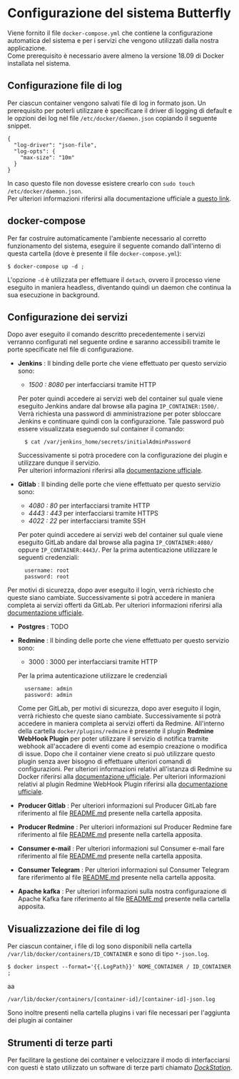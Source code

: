 # Configurazione del sistema Butterfly
Viene fornito il file `docker-compose.yml` che contiene la configurazione automatica del sistema e per i servizi che vengono utilizzati dalla nostra applicazione.<br>
Come prerequisito è necessario avere almeno la versione 18.09 di Docker installata nel sistema.

## Configurazione file di log
Per ciascun container vengono salvati file di log in formato json. Un prerequisito per poterli utilizzare è specificare il driver di logging di default e le opzioni dei log nel file `/etc/docker/daemon.json` copiando il seguente snippet.

	{
	  "log-driver": "json-file",
	  "log-opts": {
	    "max-size": "10m"
	  }
	}
	
In caso questo file non dovesse esistere crearlo con `sudo touch /etc/docker/daemon.json`. <br>
Per ulteriori informazioni riferirsi alla documentazione ufficiale a [questo link](https://docs.docker.com/v17.09/engine/admin/logging/json-file/#usage).

## docker-compose
Per far costruire automaticamente l'ambiente necessario al corretto funzionamento del sistema, eseguire il seguente comando dall'interno di questa cartella (dove è presente il file `docker-compose.yml`):
 
 	$ docker-compose up -d ; 
 	
L'opzione `-d` è utilizzata per effettuare il `detach`, ovvero il processo viene eseguito in maniera headless, diventando quindi un daemon che continua la sua esecuzione in background.

## Configurazione dei servizi
Dopo aver eseguito il comando descritto precedentemente i servizi verranno configurati nel seguente ordine e saranno accessibili tramite le porte specificate nel file di configurazione.
 
* **Jenkins** :
Il binding delle porte che viene effettuato per questo servizio sono:

	- *1500 : 8080* per interfacciarsi tramite HTTP
	
	Per poter quindi accedere ai servizi web del container sul quale viene eseguito Jenkins andare dal browse alla pagina `IP_CONTAINER:1500/`. Verrà richiesta una password di amministrazione per poter sbloccare Jenkins e continuare quindi con la configurazione. 
	Tale password può essere visualizzata eseguendo sul container il comando:
	
		$ cat /var/jenkins_home/secrets/initialAdminPassword
	
	Successivamente si potrà procedere con la configurazione dei plugin e utilizzare dunque il servizio. <br>
	Per ulteriori informazioni riferirsi alla [documentazione ufficiale](https://github.com/jenkinsci/docker/blob/master/README.md).

* **Gitlab** :
Il binding delle porte che viene effettuato per questo servizio sono:
    - *4080 : 80* per interfacciarsi tramite HTTP
    - *4443 : 443* per interfacciarsi tramite HTTPS
    - *4022 : 22* per interfacciarsi tramite SSH

    Per poter quindi accedere ai servizi web del container sul quale viene eseguito GitLab andare dal browse alla pagina ```IP_CONTAINER:4080/``` oppure ```IP_CONTAINER:4443/```.
	Per la prima autenticazione utilizzare le seguenti credenziali:
		
		username: root 
		password: root
Per motivi di sicurezza, dopo aver eseguito il login, verrà richiesto che queste siano cambiate. Successivamente si potrà accedere in maniera completa ai servizi offerti da GitLab.
Per ulteriori informazioni riferirsi alla [documentazione ufficiale](https://docs.gitlab.com/omnibus/docker/).

* **Postgres** :
TODO

* **Redmine** :
Il binding delle porte che viene effettuato per questo servizio sono:
	- 3000 : 3000  per interfacciarsi tramite HTTP
	
	Per la prima autenticazione utilizzare le credenziali 
		
		username: admin 
		password: admin
	Come per GitLab, per motivi di sicurezza, dopo aver eseguito il login, verrà richiesto che queste siano cambiate. Successivamente si potrà accedere in maniera completa ai servizi offerti da Redmine.
	All'interno della cartella `docker/plugins/redmine` è presente il plugin **Redmine WebHook Plugin** per poter utilizzare il servizio di notifica tramite webhook all'accadere di eventi come ad esempio creazione o modifica di issue. Dopo che il container viene creato si può utilizzare questo plugin senza aver bisogno di effettuare ulteriori comandi di  configurazioni.
Per ulteriori informazioni relativi all'istanza di Redmine su Docker riferirsi alla [documentazione ufficiale](https://hub.docker.com/_/redmine).
Per ulteriori informazioni relativi al plugin Redmine WebHook Plugin riferirsi alla [documentazione ufficiale](https://github.com/suer/redmine_webhook).

* **Producer Gitlab** :
Per ulteriori informazioni sul Producer GitLab fare riferimento al file [README.md](../producer/gitlab) presente nella cartella apposita. 

* **Producer Redmine** :
Per ulteriori informazioni sul Producer Redmine fare riferimento al file [README.md](../producer/redmine) presente nella cartella apposita. 

* **Consumer e-mail** :
Per ulteriori informazioni sul Consumer e-mail fare riferimento al file [README.md](../consumer/redmine) presente nella cartella apposita. 

* **Consumer Telegram** :
Per ulteriori informazioni sul Consumer Telegram fare riferimento al file [README.md](../consumer/telegram) presente nella cartella apposita. 

* **Apache kafka** :
Per ulteriori informazioni sulla nostra configurazione di Apache Kafka fare riferimento al file [README.md](../kafka) presente nella cartella apposita.  
 
## Visualizzazione dei file di log
Per ciascun container, i file di log sono disponibili nella cartella  `/var/lib/docker/containers/ID_CONTAINER` e sono di tipo `*-json.log`.
	
	$ docker inspect --format='{{.LogPath}}' NOME_CONTAINER / ID_CONTAINER ; 
	
aa
		
	/var/lib/docker/containers/[container-id]/[container-id]-json.log
	
Sono inoltre presenti nella cartella plugins i vari file necessari per l'aggiunta dei plugin ai container	

## Strumenti di terze parti
Per facilitare la gestione dei container e velocizzare il modo di interfacciarsi con questi è stato utilizzato un software di terze parti chiamato [*DockStation*](https://dockstation.io/).